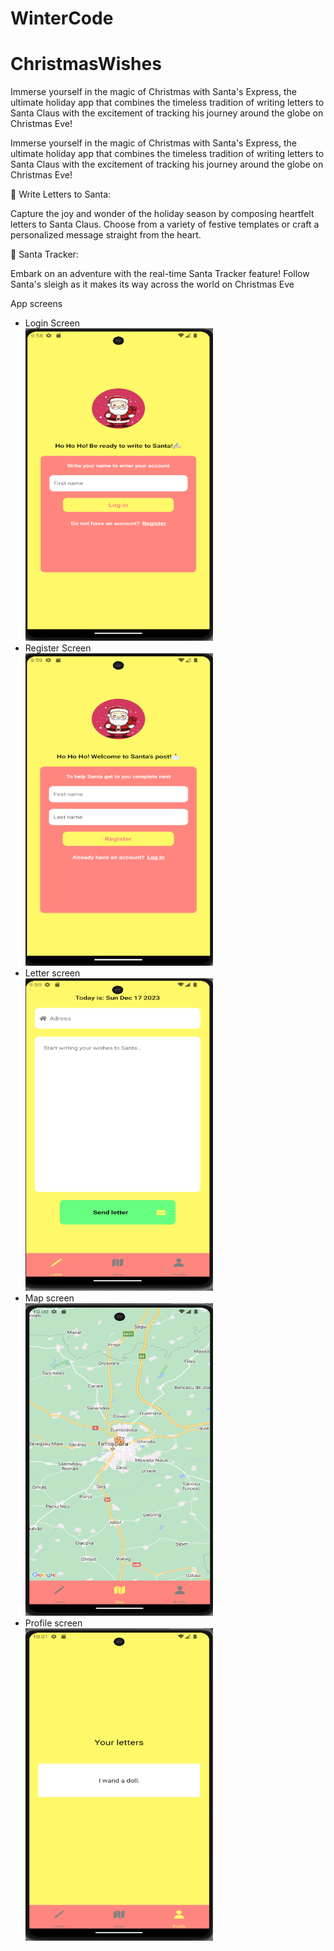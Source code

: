 # WinterCode
<h1>ChristmasWishes</h1>

<p>Immerse yourself in the magic of Christmas with Santa's Express, the ultimate holiday app that combines the timeless tradition of writing letters to Santa Claus with the excitement of tracking his journey around the globe on Christmas Eve!</p>
<p>Immerse yourself in the magic of Christmas with Santa's Express, the ultimate holiday app that combines the timeless tradition of writing letters to Santa Claus with the excitement of tracking his journey around the globe on Christmas Eve!</p>
<h>📝 Write Letters to Santa:</h>
<p>Capture the joy and wonder of the holiday season by composing heartfelt letters to Santa Claus. Choose from a variety of festive templates or craft a personalized message straight from the heart.</p>
<h>🎅 Santa Tracker:</h>
<p>Embark on an adventure with the real-time Santa Tracker feature! Follow Santa's sleigh as it makes its way across the world on Christmas Eve</p>
<h>App screens</h>
<ul>
  <li>Login Screen</li>
   <img src ="./ChristmasWishes/pozeREADME/login.png" width = "300" height ="500"/> 
    <li>Register Screen</li>
    <img src ="./ChristmasWishes/pozeREADME/register.png" width = "300" height ="500"/> 
    <li>Letter screen</li>
    <img src ="./ChristmasWishes/pozeREADME/letter.png" width = "300" height ="500"/> 
    <li>Map screen</li>
    <img src ="./ChristmasWishes/pozeREADME/map.png" width = "300" height ="500"/> 
    <li>Profile screen</li>
    <img src ="./ChristmasWishes/pozeREADME/profile.png" width = "300" height ="500"/> 
</ul>
